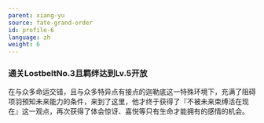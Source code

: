 ```yaml
---
parent: xiang-yu
source: fate-grand-order
id: profile-6
language: zh
weight: 6
---
```


### 通关LostbeltNo.3且羁绊达到Lv.5开放

在与众多命运交错，且与众多特异点有接点的迦勒底这一特殊环境下，充满了阻碍项羽预知未来能力的条件，来到了这里，他才终于获得了『不被未来束缚活在现在』这一观点，再次获得了体会惊讶、喜悦等只有生命才能拥有的感情的机会。
